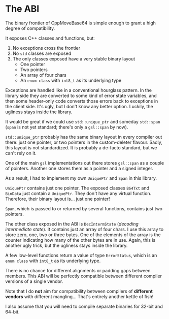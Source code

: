 # The ABI

The binary frontier of CppMoveBase64 is simple enough to grant a high degree of compatibility.

It exposes C++ classes and functions, but:

1. No exceptions cross the frontier
2. No `std` classes are exposed
3. The only classes exposed have a very stable binary layout
   * One pointer
   * Two pointers
   * An array of four chars
   * An `enum class` with `int8_t` as its underlying type

Exceptions are handled like in a conventional hourglass pattern. In the library side they are converted to some kind of error state variables, and then some header-only code converts those errors back to exceptions in the client side. It's ugly, but I don't know any better option. Luckily, the ugliness stays inside the library.

It would be great if we could use `std::unique_ptr` and someday `std::span` (`span` is not yet standard; there's only a `gsl::span` by now).

`std::unique_ptr` probably has the same binary layout in every compiler out there: just one pointer, or two pointers in the custom-deleter flavour. Sadly, this layout is not standardized. It is probably a de-facto standard, but we can't rely on it.

One of the main `gsl` implementations out there stores `gsl::span` as a couple of pointers. Another one stores them as a pointer and a signed integer.

As a result, I had to implement my own `UniquePtr` and `Span` in this library.

`UniquePtr` contains just one pointer. The exposed classes `B64Txt` and `BinData` just contain a `UniquePtr`. They don't have any virtual function. Therefore, their binary layout is... just one pointer!

`Span`, which is passed to or returned by several functions, contains just two pointers.

The other class exposed in the ABI is `DecIntermState` (_decoding intermediate state_). It contains just an array of four chars. I use this array to store zero, one, two or three bytes. One of the elements of the array is the counter indicating how many of the other bytes are in use. Again, this is another ugly trick, but the ugliness stays inside the library.

A few low-level functions return a value of type `ErrorStatus`, which is an `enum class` with `int8_t` as its underlying type. 

There is no chance for different alignments or padding gaps between members. This ABI will be perfectly compatible between different compiler versions of a single vendor.

Note that I do **not** aim for compatibility between compilers of **different vendors** with different mangling... That's entirely another kettle of fish!

I also assume that you will need to compile separate binaries for 32-bit and 64-bit.
